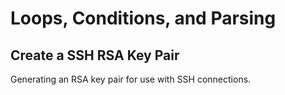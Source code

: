 # Loops, Conditions, and Parsing

## Create a SSH RSA Key Pair
Generating an RSA key pair for use with SSH connections.
